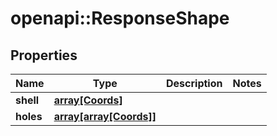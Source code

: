 # openapi::ResponseShape


## Properties
Name | Type | Description | Notes
------------ | ------------- | ------------- | -------------
**shell** | [**array[Coords]**](Coords.md) |  | 
**holes** | [**array[array[Coords]]**](array.md) |  | 


